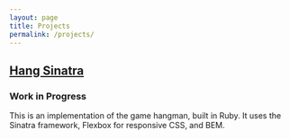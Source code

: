 ```yaml
---
layout: page
title: Projects
permalink: /projects/
---
```


## [Hang Sinatra](https://hang-sinatra.herokuapp.com/)
### Work in Progress
This is an implementation of the game hangman, built in Ruby. It uses the Sinatra framework, Flexbox for responsive CSS, and BEM.

